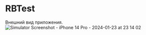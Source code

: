 # RBTest

Внешний вид приложения.
![Simulator Screenshot - iPhone 14 Pro - 2024-01-23 at 23 14 02](https://github.com/13gitboy37/RBTest/assets/95681991/c829eef5-2f87-4722-88ba-0e92cb4d2d45)
